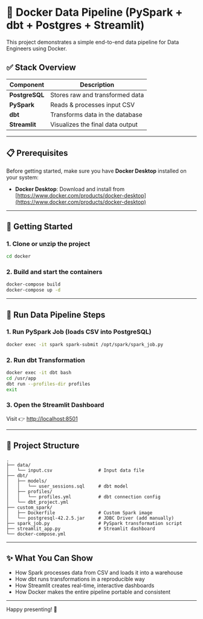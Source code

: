 
# 🐳 Docker Data Pipeline (PySpark + dbt + Postgres + Streamlit)

This project demonstrates a simple end-to-end data pipeline for Data Engineers using Docker.

## ✅ Stack Overview

| Component     | Description                        |
|---------------|------------------------------------|
| **PostgreSQL**| Stores raw and transformed data    |
| **PySpark**   | Reads & processes input CSV        |
| **dbt**       | Transforms data in the database    |
| **Streamlit** | Visualizes the final data output   |

---

## 📋 Prerequisites

Before getting started, make sure you have **Docker Desktop** installed on your system:

- **Docker Desktop**: Download and install from [https://www.docker.com/products/docker-desktop](https://www.docker.com/products/docker-desktop)

---

## 🚀 Getting Started

### 1. Clone or unzip the project

```bash
cd docker
```

### 2. Build and start the containers

```bash
docker-compose build
docker-compose up -d
```

---

## 🧪 Run Data Pipeline Steps

### 1. Run PySpark Job (loads CSV into PostgreSQL)

```bash
docker exec -it spark spark-submit /opt/spark/spark_job.py
```

### 2. Run dbt Transformation

```bash
docker exec -it dbt bash
cd /usr/app
dbt run --profiles-dir profiles
exit
```

### 3. Open the Streamlit Dashboard

Visit 👉 [http://localhost:8501](http://localhost:8501)

---

## 📁 Project Structure

```text
.
├── data/
│   └── input.csv                 # Input data file
├── dbt/
│   ├── models/
│   │   └── user_sessions.sql     # dbt model
│   ├── profiles/
│   │   └── profiles.yml          # dbt connection config
│   └── dbt_project.yml
├── custom_spark/
│   ├── Dockerfile                # Custom Spark image
│   └── postgresql-42.2.5.jar     # JDBC Driver (add manually)
├── spark_job.py                  # PySpark transformation script
├── streamlit_app.py              # Streamlit dashboard
└── docker-compose.yml
```

---

## ✨ What You Can Show

- How Spark processes data from CSV and loads it into a warehouse
- How dbt runs transformations in a reproducible way
- How Streamlit creates real-time, interactive dashboards
- How Docker makes the entire pipeline portable and consistent

---

Happy presenting! 🚀

